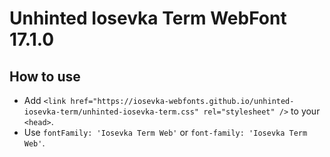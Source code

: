 # Unhinted Iosevka Term WebFont 17.1.0

## How to use

- Add `<link href="https://iosevka-webfonts.github.io/unhinted-iosevka-term/unhinted-iosevka-term.css" rel="stylesheet" />` to your `<head>`.
- Use `fontFamily: 'Iosevka Term Web'` or `font-family: 'Iosevka Term Web'`.
